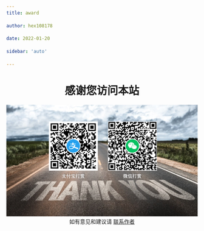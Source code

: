```yaml
---
title: award

author: hex108178

date: 2022-01-20

sidebar: 'auto'

---
```

<h1 align="center">
<b>感谢您访问本站</b>
</h1>

<div align="center">

![](../../.vuepress/public/award.png)如有意见和建议请 [联系作者](https://github.com/hex108178)

</div>
